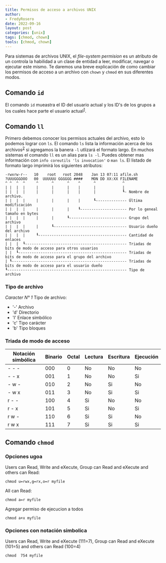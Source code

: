 ```yaml
---
title: Permisos de acceso a archivos UNIX
author: 
- FredyRosero
date: 2022-09-16
layout: post
categories: [unix]
tags: [chmod, chown]
tools: [chmod, chown]
---
```

Para sistemas de archivos UNIX, el *file-system permision* es un atributo de un controla la habilidad a un clase de entidad a leer, modificar, navegar o ejecutar este mismo. Te daremos una breve explicación de como cambiar los permisos de acceso a un archivo con `chown` y `chmod` en sus diferentes modos.
<!--more-->

## Comando `id`
El comando `id` mueastra el ID del usuario actual y los ID's de los grupos a los cuales hace parte el usuario actual<sup>[1]</sup>.

## Comando `ll`
Primero debemos conocer los permisos actuales del archivo, esto lo podemos lograr con `ls`. El comando `ls` lista la información acerca de los archivos<sup>[2]</sup> si agregamos la banera `-l` utlizará el formato largo. En muchos sistemas el comando `ll` es un alias para `ls -l`. Puedes obtener mas información con `info coreutils 'ls invocation'` o `man ls`. El listado de formato largo imprimirá los siguientes atributos:

```
-rwxrw-r--   10    root   root 2048    Jan 13 07:11 afile.sh
?UUUGGGOOO   00  UUUUUU GGGGGG ####    MON DD XX:XX FILENAME
^ ^  ^  ^     ^      ^      ^    ^      ^            ^  
| |  |  |     |      |      |    |      |            |
| |  |  |     |      |      |    |      |            ┖- Nombre de archivo.
| |  |  |     |      |      |    |      ┖-------------- Última modificación
| |  |  |     |      |      |    ┖--------------------- Por lo geneal tamaño en bytes
| |  |  |     |      |      ┖-------------------------- Grupo del archivo
| |  |  |     |      ┖--------------------------------- Usuario dueño del archivo
| |  |  |     ┖---------------------------------------- Cantidad de enlaces
| |  |  ┖---------------------------------------------- Triadas de bits de modo de acceso para otros usuarios
| |  ┖------------------------------------------------- Triadas de bits de modo de acceso para el grupo del archivo
| ┖---------------------------------------------------- Triadas de bits de modo de acceso para el usuario dueño
┖------------------------------------------------------ Tipo de archivo  
```

### Tipo de archivo
*Caracter N° 1*
Tipo de archivo: 
* '-' Archivo
* 'd' Directorio
* 'l' Enlace simbólico
* 'c'  Tipo carácter
* 'b' Tipo bloques

### Triada de modo de acceso

| Notación simbólica    | Binario   | Octal | Lectura   | Escritura | Ejecución |
|---                    |---        |---    |---        |---        |---        |
| - - -                 | 000       | 0     | No        | No        | No        |
| - - x                 | 001       | 1     | No        | No        | Si        |
| - w -                 | 010       | 2     | No        | Si        | No        |
| - w x                 | 011       | 3     | No        | Si        | Si        |
| r - -                 | 100       | 4     | Si        | No        | No        |
| r - x                 | 101       | 5     | Si        | No        | Si        |
| r w -                 | 110       | 6     | Si        | Si        | No        |
| r w x                 | 111       | 7     | Si        | Si        | Si        |

## Comando `chmod`

### Opciones ugoa
Users can Read, Write and eXecute, Group can Read and eXecute and others can Read:
```
chmod u=rwx,g=rx,o=r myfile
```

All can Read:
```
chmod a=r myfile
```

Agregar permiso de ejecucion a todos
```
chmod a+x myfile
```

### Opciones con notación simbolica
Users can Read, Write and eXecute (111=7), Group can Read and eXecute (101=5) and others can Read (100=4)
```
chmod  754 myfile
```


[1]: https://man7.org/linux/man-pages/man1/id.1.html
[2]: https://man7.org/linux/man-pages/man1/ls.1.html
[3]: https://ufpr.dl.sourceforge.net/project/linuxcommand/TLCL/13.07/TLCL-13.07.pdf